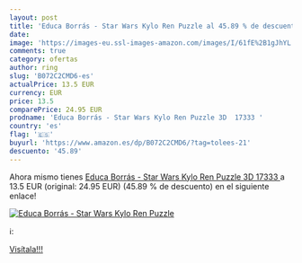 ```yaml
---
layout: post
title: 'Educa Borrás - Star Wars Kylo Ren Puzzle al 45.89 % de descuento'
date: 
image: 'https://images-eu.ssl-images-amazon.com/images/I/61fE%2B1gJhYL._SL200_.jpg'
comments: true
category: ofertas
author: ring
slug: 'B072C2CMD6-es'
actualPrice: 13.5 EUR
currency: EUR
price: 13.5
comparePrice: 24.95 EUR
prodname: 'Educa Borrás - Star Wars Kylo Ren Puzzle 3D  17333 '
country: 'es'
flag: '🇪🇸'
buyurl: 'https://www.amazon.es/dp/B072C2CMD6/?tag=tolees-21'
descuento: '45.89'
---
```


Ahora mismo tienes [Educa Borrás - Star Wars Kylo Ren Puzzle 3D  17333 ](https://www.amazon.es/dp/B072C2CMD6/?tag=tolees-21) a 13.5 EUR (original: 24.95 EUR) (45.89 %  de descuento) en el siguiente enlace!

[![Educa Borrás - Star Wars Kylo Ren Puzzle](https://images-eu.ssl-images-amazon.com/images/I/61fE%2B1gJhYL._SL200_.jpg)](https://www.amazon.es/dp/B072C2CMD6/?tag=tolees-21)

ℹ️:


[Visítala!!!](https://www.amazon.es/dp/B072C2CMD6/?tag=tolees-21)

